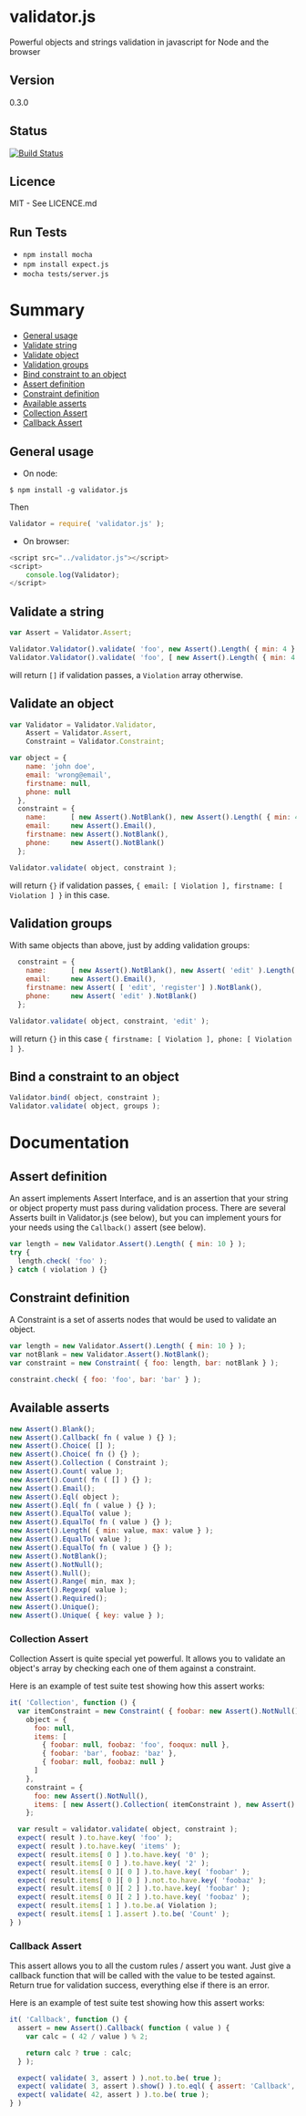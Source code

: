 # validator.js

Powerful objects and strings validation in javascript for Node and the browser

## Version

0.3.0

## Status

[![Build Status](https://travis-ci.org/guillaumepotier/validator.js.png?branch=master)](https://travis-ci.org/guillaumepotier/validator.js)

## Licence

MIT - See LICENCE.md


## Run Tests

  - `npm install mocha`
  - `npm install expect.js`
  - `mocha tests/server.js`

# Summary

  - [General usage](#general-usage)
  - [Validate string](#validate-a-string)
  - [Validate object](#validate-an-object)
  - [Validation groups](#validation-groups)
  - [Bind constraint to an object](#bind-a-constraint-to-an-object)
  - [Assert definition](#assert-definition)
  - [Constraint definition](#constraint-definition)
  - [Available asserts](#available-asserts)
  - [Collection Assert](#collection-assert)
  - [Callback Assert](#callback-assert)

## General usage

- On node:

```
$ npm install -g validator.js
```

Then

```js
Validator = require( 'validator.js' );
```

- On browser:

```js
<script src="../validator.js"></script>
<script>
    console.log(Validator);
</script>
```


## Validate a string

```js
var Assert = Validator.Assert;

Validator.Validator().validate( 'foo', new Assert().Length( { min: 4 } ) );
Validator.Validator().validate( 'foo', [ new Assert().Length( { min: 4 } ), new Assert().Email() ] );

```
will return `[]` if validation passes, a `Violation` array otherwise.


## Validate an object

```js
var Validator = Validator.Validator,
    Assert = Validator.Assert,
    Constraint = Validator.Constraint;

var object = {
    name: 'john doe',
    email: 'wrong@email',
    firstname: null,
    phone: null
  },
  constraint = {
    name:      [ new Assert().NotBlank(), new Assert().Length( { min: 4, max: 25 } ) ],
    email:     new Assert().Email(),
    firstname: new Assert().NotBlank(),
    phone:     new Assert().NotBlank()
  };

Validator.validate( object, constraint );
```
will return `{}` if validation passes,
`{ email: [ Violation ], firstname: [ Violation ] }` in this case.


## Validation groups

With same objects than above, just by adding validation groups:

```js
  constraint = {
    name:      [ new Assert().NotBlank(), new Assert( 'edit' ).Length( { min: 4, max: 25 } ) ],
    email:     new Assert().Email(),
    firstname: new Assert( [ 'edit', 'register'] ).NotBlank(),
    phone:     new Assert( 'edit' ).NotBlank()
  };

Validator.validate( object, constraint, 'edit' );
```
will return `{}` in this case `{ firstname: [ Violation ], phone: [ Violation ] }`.


## Bind a constraint to an object

```js
Validator.bind( object, constraint );
Validator.validate( object, groups );
```

# Documentation

## Assert definition

An assert implements Assert Interface, and is an assertion that your string or object
property must pass during validation process. There are several Asserts built in
Validator.js (see below), but you can implement yours for your needs using the
`Callback()` assert (see below).

```js
var length = new Validator.Assert().Length( { min: 10 } );
try {
  length.check( 'foo' );
} catch ( violation ) {}
```

## Constraint definition

A Constraint is a set of asserts nodes that would be used to validate an object.

```js
var length = new Validator.Assert().Length( { min: 10 } );
var notBlank = new Validator.Assert().NotBlank();
var constraint = new Constraint( { foo: length, bar: notBlank } );

constraint.check( { foo: 'foo', bar: 'bar' } );
```

## Available asserts

```js
new Assert().Blank();
new Assert().Callback( fn ( value ) {} );
new Assert().Choice( [] );
new Assert().Choice( fn () {} );
new Assert().Collection ( Constraint );
new Assert().Count( value );
new Assert().Count( fn ( [] ) {} );
new Assert().Email();
new Assert().Eql( object );
new Assert().Eql( fn ( value ) {} );
new Assert().EqualTo( value );
new Assert().EqualTo( fn ( value ) {} );
new Assert().Length( { min: value, max: value } );
new Assert().EqualTo( value );
new Assert().EqualTo( fn ( value ) {} );
new Assert().NotBlank();
new Assert().NotNull();
new Assert().Null();
new Assert().Range( min, max );
new Assert().Regexp( value );
new Assert().Required();
new Assert().Unique();
new Assert().Unique( { key: value } );
```

### Collection Assert

Collection Assert is quite special yet powerful. It allows you to validate
an object's array by checking each one of them against a constraint.

Here is an example of test suite test showing how this assert works:

```js
it( 'Collection', function () {
  var itemConstraint = new Constraint( { foobar: new Assert().NotNull(), foobaz: new Assert().NotNull() } ),
    object = {
      foo: null,
      items: [
        { foobar: null, foobaz: 'foo', fooqux: null },
        { foobar: 'bar', foobaz: 'baz' },
        { foobar: null, foobaz: null }
      ]
    },
    constraint = {
      foo: new Assert().NotNull(),
      items: [ new Assert().Collection( itemConstraint ), new Assert().Count( 2 ) ]
    };

  var result = validator.validate( object, constraint );
  expect( result ).to.have.key( 'foo' );
  expect( result ).to.have.key( 'items' );
  expect( result.items[ 0 ] ).to.have.key( '0' );
  expect( result.items[ 0 ] ).to.have.key( '2' );
  expect( result.items[ 0 ][ 0 ] ).to.have.key( 'foobar' );
  expect( result.items[ 0 ][ 0 ] ).not.to.have.key( 'foobaz' );
  expect( result.items[ 0 ][ 2 ] ).to.have.key( 'foobar' );
  expect( result.items[ 0 ][ 2 ] ).to.have.key( 'foobaz' );
  expect( result.items[ 1 ] ).to.be.a( Violation );
  expect( result.items[ 1 ].assert ).to.be( 'Count' );
} )
```

### Callback Assert

This assert allows you to all the custom rules / assert you want. Just give a
callback function that will be called with the value to be tested against.
Return true for validation success, everything else if there is an error.

Here is an example of test suite test showing how this assert works:

```js
it( 'Callback', function () {
  assert = new Assert().Callback( function ( value ) {
    var calc = ( 42 / value ) % 2;

    return calc ? true : calc;
  } );

  expect( validate( 3, assert ) ).not.to.be( true );
  expect( validate( 3, assert ).show() ).to.eql( { assert: 'Callback', value: 3, violation: { result: 0 } } );
  expect( validate( 42, assert ) ).to.be( true );
} )
```